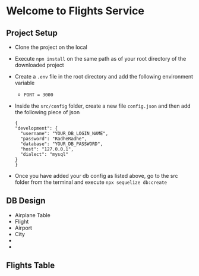 # Welcome to Flights Service

## Project Setup

- Clone the project on the local
- Execute `npm install` on the same path as of your root directory of the downloaded project
- Create a `.env` file in the root directory and add the following environment variable
  - `PORT = 3000`
- Inside the `src/config` folder, create a new file `config.json` and then add the following piece of json

  ```
  {
  "development": {
    "username": "YOUR_DB_LOGIN_NAME",
    "password": "RadheRadhe",
    "database": "YOUR_DB_PASSWORD",
    "host": "127.0.0.1",
    "dialect": "mysql"
  }
  }

  ```

- Once you have added your db config as listed above, go to the src folder from the terminal and execute `npx sequelize db:create`

## DB Design

- Airplane Table
- Flight
- Airport
- City
-
-

## Flights Table
